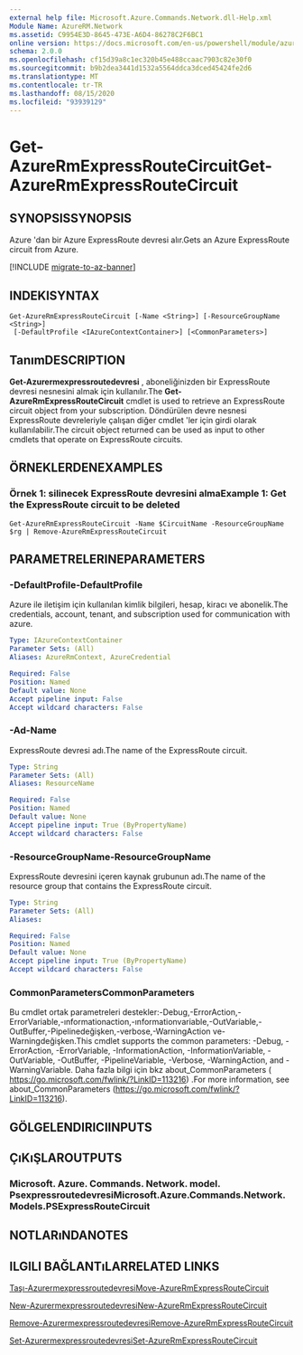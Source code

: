 ```yaml
---
external help file: Microsoft.Azure.Commands.Network.dll-Help.xml
Module Name: AzureRM.Network
ms.assetid: C9954E3D-8645-473E-A6D4-86278C2F6BC1
online version: https://docs.microsoft.com/en-us/powershell/module/azurerm.network/get-azurermexpressroutecircuit
schema: 2.0.0
ms.openlocfilehash: cf15d39a8c1ec320b45e488ccaac7903c82e30f0
ms.sourcegitcommit: b9b2dea3441d1532a5564ddca3dced45424fe2d6
ms.translationtype: MT
ms.contentlocale: tr-TR
ms.lasthandoff: 08/15/2020
ms.locfileid: "93939129"
---
```

# <span data-ttu-id="ca84c-101">Get-AzureRmExpressRouteCircuit</span><span class="sxs-lookup"><span data-stu-id="ca84c-101">Get-AzureRmExpressRouteCircuit</span></span>

## <span data-ttu-id="ca84c-102">SYNOPSIS</span><span class="sxs-lookup"><span data-stu-id="ca84c-102">SYNOPSIS</span></span>
<span data-ttu-id="ca84c-103">Azure 'dan bir Azure ExpressRoute devresi alır.</span><span class="sxs-lookup"><span data-stu-id="ca84c-103">Gets an Azure ExpressRoute circuit from Azure.</span></span>

[!INCLUDE [migrate-to-az-banner](../../includes/migrate-to-az-banner.md)]

## <span data-ttu-id="ca84c-104">INDEKI</span><span class="sxs-lookup"><span data-stu-id="ca84c-104">SYNTAX</span></span>

```
Get-AzureRmExpressRouteCircuit [-Name <String>] [-ResourceGroupName <String>]
 [-DefaultProfile <IAzureContextContainer>] [<CommonParameters>]
```

## <span data-ttu-id="ca84c-105">Tanım</span><span class="sxs-lookup"><span data-stu-id="ca84c-105">DESCRIPTION</span></span>
<span data-ttu-id="ca84c-106">**Get-Azurermexpressroutedevresi** , aboneliğinizden bir ExpressRoute devresi nesnesini almak için kullanılır.</span><span class="sxs-lookup"><span data-stu-id="ca84c-106">The **Get-AzureRmExpressRouteCircuit** cmdlet is used to retrieve an ExpressRoute circuit object from your subscription.</span></span> <span data-ttu-id="ca84c-107">Döndürülen devre nesnesi ExpressRoute devreleriyle çalışan diğer cmdlet 'ler için girdi olarak kullanılabilir.</span><span class="sxs-lookup"><span data-stu-id="ca84c-107">The circuit object returned can be used as input to other cmdlets that operate on ExpressRoute circuits.</span></span>

## <span data-ttu-id="ca84c-108">ÖRNEKLERDEN</span><span class="sxs-lookup"><span data-stu-id="ca84c-108">EXAMPLES</span></span>

### <span data-ttu-id="ca84c-109">Örnek 1: silinecek ExpressRoute devresini alma</span><span class="sxs-lookup"><span data-stu-id="ca84c-109">Example 1: Get the ExpressRoute circuit to be deleted</span></span>
```
Get-AzureRmExpressRouteCircuit -Name $CircuitName -ResourceGroupName $rg | Remove-AzureRmExpressRouteCircuit
```

## <span data-ttu-id="ca84c-110">PARAMETRELERINE</span><span class="sxs-lookup"><span data-stu-id="ca84c-110">PARAMETERS</span></span>

### <span data-ttu-id="ca84c-111">-DefaultProfile</span><span class="sxs-lookup"><span data-stu-id="ca84c-111">-DefaultProfile</span></span>
<span data-ttu-id="ca84c-112">Azure ile iletişim için kullanılan kimlik bilgileri, hesap, kiracı ve abonelik.</span><span class="sxs-lookup"><span data-stu-id="ca84c-112">The credentials, account, tenant, and subscription used for communication with azure.</span></span>

```yaml
Type: IAzureContextContainer
Parameter Sets: (All)
Aliases: AzureRmContext, AzureCredential

Required: False
Position: Named
Default value: None
Accept pipeline input: False
Accept wildcard characters: False
```

### <span data-ttu-id="ca84c-113">-Ad</span><span class="sxs-lookup"><span data-stu-id="ca84c-113">-Name</span></span>
<span data-ttu-id="ca84c-114">ExpressRoute devresi adı.</span><span class="sxs-lookup"><span data-stu-id="ca84c-114">The name of the ExpressRoute circuit.</span></span>

```yaml
Type: String
Parameter Sets: (All)
Aliases: ResourceName

Required: False
Position: Named
Default value: None
Accept pipeline input: True (ByPropertyName)
Accept wildcard characters: False
```

### <span data-ttu-id="ca84c-115">-ResourceGroupName</span><span class="sxs-lookup"><span data-stu-id="ca84c-115">-ResourceGroupName</span></span>
<span data-ttu-id="ca84c-116">ExpressRoute devresini içeren kaynak grubunun adı.</span><span class="sxs-lookup"><span data-stu-id="ca84c-116">The name of the resource group that contains the ExpressRoute circuit.</span></span>

```yaml
Type: String
Parameter Sets: (All)
Aliases: 

Required: False
Position: Named
Default value: None
Accept pipeline input: True (ByPropertyName)
Accept wildcard characters: False
```

### <span data-ttu-id="ca84c-117">CommonParameters</span><span class="sxs-lookup"><span data-stu-id="ca84c-117">CommonParameters</span></span>
<span data-ttu-id="ca84c-118">Bu cmdlet ortak parametreleri destekler:-Debug,-ErrorAction,-ErrorVariable,-ınformationaction,-ınformationvariable,-OutVariable,-OutBuffer,-Pipelinedeğişken,-verbose,-WarningAction ve-Warningdeğişken.</span><span class="sxs-lookup"><span data-stu-id="ca84c-118">This cmdlet supports the common parameters: -Debug, -ErrorAction, -ErrorVariable, -InformationAction, -InformationVariable, -OutVariable, -OutBuffer, -PipelineVariable, -Verbose, -WarningAction, and -WarningVariable.</span></span> <span data-ttu-id="ca84c-119">Daha fazla bilgi için bkz about_CommonParameters ( https://go.microsoft.com/fwlink/?LinkID=113216) .</span><span class="sxs-lookup"><span data-stu-id="ca84c-119">For more information, see about_CommonParameters (https://go.microsoft.com/fwlink/?LinkID=113216).</span></span>

## <span data-ttu-id="ca84c-120">GÖLGELENDIRICI</span><span class="sxs-lookup"><span data-stu-id="ca84c-120">INPUTS</span></span>

## <span data-ttu-id="ca84c-121">ÇıKıŞLAR</span><span class="sxs-lookup"><span data-stu-id="ca84c-121">OUTPUTS</span></span>

### <span data-ttu-id="ca84c-122">Microsoft. Azure. Commands. Network. model. Psexpressroutedevresi</span><span class="sxs-lookup"><span data-stu-id="ca84c-122">Microsoft.Azure.Commands.Network.Models.PSExpressRouteCircuit</span></span>

## <span data-ttu-id="ca84c-123">NOTLARıNDA</span><span class="sxs-lookup"><span data-stu-id="ca84c-123">NOTES</span></span>

## <span data-ttu-id="ca84c-124">ILGILI BAĞLANTıLAR</span><span class="sxs-lookup"><span data-stu-id="ca84c-124">RELATED LINKS</span></span>

[<span data-ttu-id="ca84c-125">Taşı-Azurermexpressroutedevresi</span><span class="sxs-lookup"><span data-stu-id="ca84c-125">Move-AzureRmExpressRouteCircuit</span></span>](Move-AzureRmExpressRouteCircuit.md)

[<span data-ttu-id="ca84c-126">New-Azurermexpressroutedevresi</span><span class="sxs-lookup"><span data-stu-id="ca84c-126">New-AzureRmExpressRouteCircuit</span></span>](New-AzureRmExpressRouteCircuit.md)

[<span data-ttu-id="ca84c-127">Remove-Azurermexpressroutedevresi</span><span class="sxs-lookup"><span data-stu-id="ca84c-127">Remove-AzureRmExpressRouteCircuit</span></span>](Remove-AzureRmExpressRouteCircuit.md)

[<span data-ttu-id="ca84c-128">Set-Azurermexpressroutedevresi</span><span class="sxs-lookup"><span data-stu-id="ca84c-128">Set-AzureRmExpressRouteCircuit</span></span>](Set-AzureRmExpressRouteCircuit.md)
